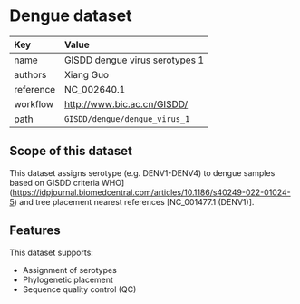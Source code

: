 # Dengue dataset

| Key  | Value  |
| :-- | :-- |
| name  | GISDD dengue virus serotypes 1  |
| authors | Xiang Guo |
| reference | NC_002640.1 |
| workflow  | http://www.bic.ac.cn/GISDD/  |
| path  | `GISDD/dengue/dengue_virus_1` |


## Scope of this dataset

This dataset assigns serotype (e.g. DENV1-DENV4) to dengue samples based on GISDD criteria WHO](https://idpjournal.biomedcentral.com/articles/10.1186/s40249-022-01024-5) and tree placement nearest references [NC_001477.1 (DENV1)].

## Features

This dataset supports:

- Assignment of serotypes
- Phylogenetic placement
- Sequence quality control (QC)

